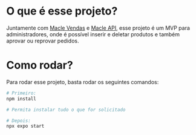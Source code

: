 # O que é esse projeto?

Juntamente com [Macle Vendas](https://github.com/Quindinzao/rn-macle-vendas) e [Macle API](https://github.com/Quindinzao/api-ecommerce-macle), esse projeto é um MVP para administradores, onde é possível inserir e deletar produtos e também aprovar ou reprovar pedidos.

# Como rodar?

Para rodar esse projeto, basta rodar os seguintes comandos:

```sh
# Primeiro:
npm install

# Permita instalar tudo o que for solicitado

# Depois:
npx expo start
```